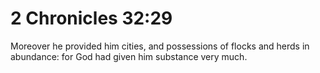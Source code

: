 # 2 Chronicles 32:29

Moreover he provided him cities, and possessions of flocks and herds in abundance: for God had given him substance very much.